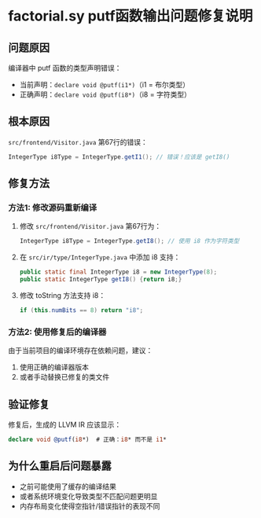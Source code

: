 # factorial.sy putf函数输出问题修复说明

## 问题原因
编译器中 putf 函数的类型声明错误：
- 当前声明：`declare void @putf(i1*)`（i1 = 布尔类型）
- 正确声明：`declare void @putf(i8*)`（i8 = 字符类型）

## 根本原因
`src/frontend/Visitor.java` 第67行的错误：
```java
IntegerType i8Type = IntegerType.getI1(); // 错误！应该是 getI8()
```

## 修复方法

### 方法1: 修改源码重新编译
1. 修改 `src/frontend/Visitor.java` 第67行为：
   ```java
   IntegerType i8Type = IntegerType.getI8(); // 使用 i8 作为字符类型
   ```

2. 在 `src/ir/type/IntegerType.java` 中添加 i8 支持：
   ```java
   public static final IntegerType i8 = new IntegerType(8);
   public static IntegerType getI8() {return i8;}
   ```

3. 修改 toString 方法支持 i8：
   ```java
   if (this.numBits == 8) return "i8";
   ```

### 方法2: 使用修复后的编译器
由于当前项目的编译环境存在依赖问题，建议：
1. 使用正确的编译器版本
2. 或者手动替换已修复的类文件

## 验证修复
修复后，生成的 LLVM IR 应该显示：
```llvm
declare void @putf(i8*)  # 正确：i8* 而不是 i1*
```

## 为什么重启后问题暴露
- 之前可能使用了缓存的编译结果
- 或者系统环境变化导致类型不匹配问题更明显
- 内存布局变化使得空指针/错误指针的表现不同
